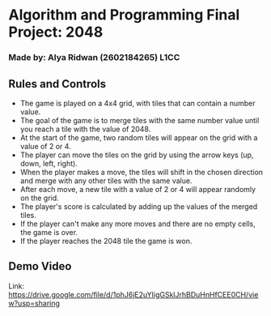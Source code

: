# Algorithm and Programming Final Project: 2048
### Made by: Alya Ridwan (2602184265) L1CC

## Rules and Controls
- The game is played on a 4x4 grid, with tiles that can contain a number value.
- The goal of the game is to merge tiles with the same number value until you reach a tile with the value of 2048.
- At the start of the game, two random tiles will appear on the grid with a value of 2 or 4.
- The player can move the tiles on the grid by using the arrow keys (up, down, left, right).
- When the player makes a move, the tiles will shift in the chosen direction and merge with any other tiles with the same value.
- After each move, a new tile with a value of 2 or 4 will appear randomly on the grid.
- The player's score is calculated by adding up the values of the merged tiles.
- If the player can't make any more moves and there are no empty cells, the game is over.
- If the player reaches the 2048 tile the game is won.

## Demo Video
Link: https://drive.google.com/file/d/1phJ6jE2uYIigGSklJrhBDuHnHfCEE0CH/view?usp=sharing
